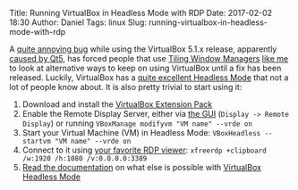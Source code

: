 Title: Running VirtualBox in Headless Mode with RDP
Date: 2017-02-02 18:30
Author: Daniel
Tags: linux
Slug: running-virtualbox-in-headless-mode-with-rdp

A [quite annoying bug](https://bugreports.qt.io/browse/QTBUG-57608) while using the VirtualBox 5.1.x release, apparently [caused by Qt5](https://github.com/i3/i3/issues/2497), has forced people that use [Tiling Window Managers](https://en.wikipedia.org/wiki/Tiling_window_manager) [like me](http://i3wm.org/) to look at alternative ways to keep on using VirtualBox until a fix has been released. Luckily, VirtualBox has a [quite excellent Headless Mode](https://www.virtualbox.org/manual/ch07.html) that not a lot of people know about. It is also pretty trivial to start using it:

1. Download and install the [VirtualBox Extension Pack](https://www.virtualbox.org/manual/ch01.html#intro-installing)
2. Enable the Remote Display Server, either via [the GUI](https://www.virtualbox.org/manual/ch03.html#settings-display) (`Display -> Remote Display`) or running `VBoxManage modifyvm "VM name" --vrde on`
3. Start your Virtual Machine (VM) in Headless Mode: `VBoxHeadless --startvm "VM name" --vrde on`
4. Connect to it using [your favorite RDP viewer](https://www.virtualbox.org/manual/ch07.html#rdp-viewers): `xfreerdp +clipboard /w:1920 /h:1080 /v:0.0.0.0:3389`
5. [Read the documentation](https://www.virtualbox.org/manual/ch07.html#vboxheadless) on what else is possible with [VirtualBox Headless Mode](https://www.virtualbox.org/manual/ch07.html#idm3202)
